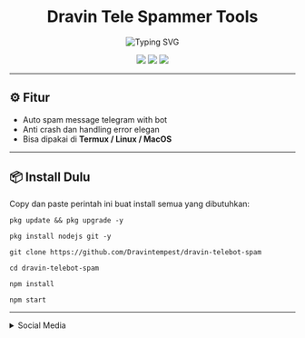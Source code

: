 <h1 align="center">Dravin Tele Spammer Tools</h1>

<p align="center">
  <img src="https://readme-typing-svg.demolab.com?font=Fira+Code&pause=1000&center=true&vCenter=true&width=435&lines=Spam+Message+Telegram+by+Dravin;Spam+telegram+with+bot+tools;jangan+di+salah+gunakan;Telegram+message+spammer" alt="Typing SVG" />
</p>

<p align="center">
  <img src="https://img.shields.io/badge/Made%20by-Dravin-blueviolet?style=for-the-badge" />
  <img src="https://img.shields.io/github/stars/Dravintempest/dravin-telebot-spam?style=for-the-badge" />
  <img src="https://img.shields.io/github/license/Dravintempest/dravin-telebot-spam?style=for-the-badge" />
</p>

---

## ⚙️ Fitur

- Auto spam message telegram with bot
- Anti crash dan handling error elegan
- Bisa dipakai di **Termux / Linux / MacOS**

---

## 📦 Install Dulu

Copy dan paste perintah ini buat install semua yang dibutuhkan:

```
pkg update && pkg upgrade -y
```
```
pkg install nodejs git -y
```
```
git clone https://github.com/Dravintempest/dravin-telebot-spam
```
```
cd dravin-telebot-spam
```
```
npm install
```
```
npm start
```

---

<details id="missing-code-coverage">
  <summary>Social Media</summary>
  
#### Tik Tok
[@dr4vin](https://tiktok.com/@dr4vin)
